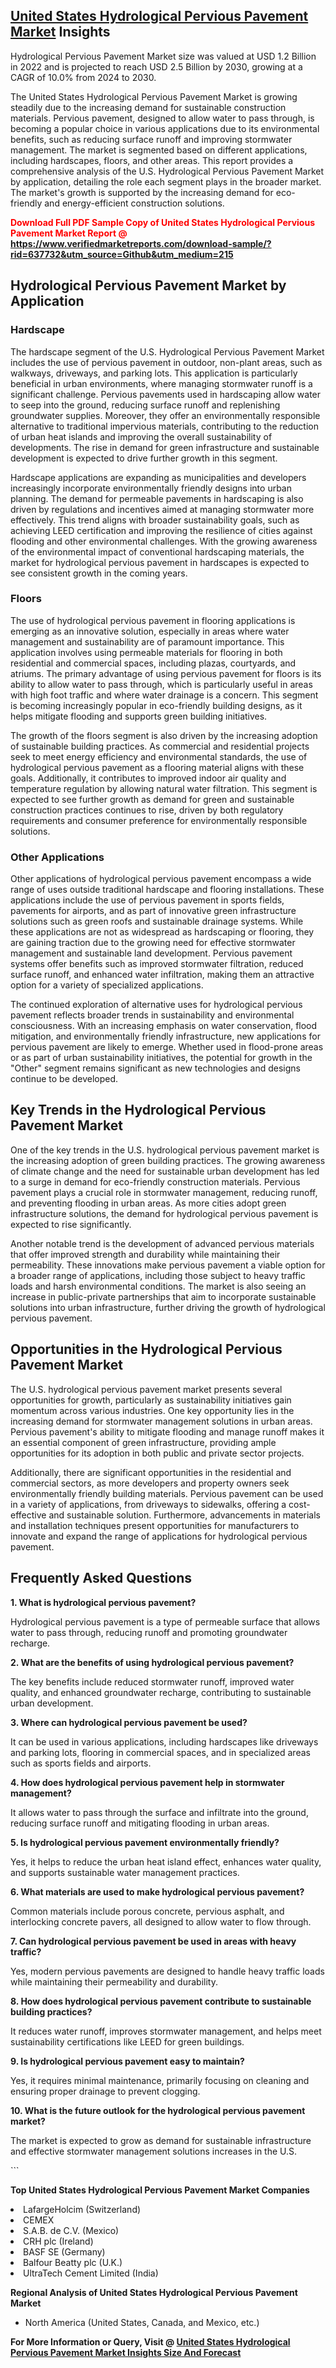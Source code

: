 <h2><a href="https://www.verifiedmarketreports.com/download-sample/?rid=637732&amp;utm_source=Github&amp;utm_medium=215" target="_blank">United States Hydrological Pervious Pavement Market</a> Insights</h2><p>Hydrological Pervious Pavement Market size was valued at USD 1.2 Billion in 2022 and is projected to reach USD 2.5 Billion by 2030, growing at a CAGR of 10.0% from 2024 to 2030.</p><p><p>The United States Hydrological Pervious Pavement Market is growing steadily due to the increasing demand for sustainable construction materials. Pervious pavement, designed to allow water to pass through, is becoming a popular choice in various applications due to its environmental benefits, such as reducing surface runoff and improving stormwater management. The market is segmented based on different applications, including hardscapes, floors, and other areas. This report provides a comprehensive analysis of the U.S. Hydrological Pervious Pavement Market by application, detailing the role each segment plays in the broader market. The market's growth is supported by the increasing demand for eco-friendly and energy-efficient construction solutions. <b><p><span class=""><span style="color: #ff0000;"><strong>Download Full PDF Sample Copy of United States Hydrological Pervious Pavement Market Report</strong> @ </span><a href="https://www.verifiedmarketreports.com/download-sample/?rid=637732&amp;utm_source=Github&amp;utm_medium=215" target="_blank">https://www.verifiedmarketreports.com/download-sample/?rid=637732&amp;utm_source=Github&amp;utm_medium=215</a></span></p></b></p><h2>Hydrological Pervious Pavement Market by Application</h2><h3>Hardscape</h3><p>The hardscape segment of the U.S. Hydrological Pervious Pavement Market includes the use of pervious pavement in outdoor, non-plant areas, such as walkways, driveways, and parking lots. This application is particularly beneficial in urban environments, where managing stormwater runoff is a significant challenge. Pervious pavements used in hardscaping allow water to seep into the ground, reducing surface runoff and replenishing groundwater supplies. Moreover, they offer an environmentally responsible alternative to traditional impervious materials, contributing to the reduction of urban heat islands and improving the overall sustainability of developments. The rise in demand for green infrastructure and sustainable development is expected to drive further growth in this segment.</p><p>Hardscape applications are expanding as municipalities and developers increasingly incorporate environmentally friendly designs into urban planning. The demand for permeable pavements in hardscaping is also driven by regulations and incentives aimed at managing stormwater more effectively. This trend aligns with broader sustainability goals, such as achieving LEED certification and improving the resilience of cities against flooding and other environmental challenges. With the growing awareness of the environmental impact of conventional hardscaping materials, the market for hydrological pervious pavement in hardscapes is expected to see consistent growth in the coming years.</p><h3>Floors</h3><p>The use of hydrological pervious pavement in flooring applications is emerging as an innovative solution, especially in areas where water management and sustainability are of paramount importance. This application involves using permeable materials for flooring in both residential and commercial spaces, including plazas, courtyards, and atriums. The primary advantage of using pervious pavement for floors is its ability to allow water to pass through, which is particularly useful in areas with high foot traffic and where water drainage is a concern. This segment is becoming increasingly popular in eco-friendly building designs, as it helps mitigate flooding and supports green building initiatives.</p><p>The growth of the floors segment is also driven by the increasing adoption of sustainable building practices. As commercial and residential projects seek to meet energy efficiency and environmental standards, the use of hydrological pervious pavement as a flooring material aligns with these goals. Additionally, it contributes to improved indoor air quality and temperature regulation by allowing natural water filtration. This segment is expected to see further growth as demand for green and sustainable construction practices continues to rise, driven by both regulatory requirements and consumer preference for environmentally responsible solutions.</p><h3>Other Applications</h3><p>Other applications of hydrological pervious pavement encompass a wide range of uses outside traditional hardscape and flooring installations. These applications include the use of pervious pavement in sports fields, pavements for airports, and as part of innovative green infrastructure solutions such as green roofs and sustainable drainage systems. While these applications are not as widespread as hardscaping or flooring, they are gaining traction due to the growing need for effective stormwater management and sustainable land development. Pervious pavement systems offer benefits such as improved stormwater filtration, reduced surface runoff, and enhanced water infiltration, making them an attractive option for a variety of specialized applications.</p><p>The continued exploration of alternative uses for hydrological pervious pavement reflects broader trends in sustainability and environmental consciousness. With an increasing emphasis on water conservation, flood mitigation, and environmentally friendly infrastructure, new applications for pervious pavement are likely to emerge. Whether used in flood-prone areas or as part of urban sustainability initiatives, the potential for growth in the "Other" segment remains significant as new technologies and designs continue to be developed.</p><h2>Key Trends in the Hydrological Pervious Pavement Market</h2><p>One of the key trends in the U.S. hydrological pervious pavement market is the increasing adoption of green building practices. The growing awareness of climate change and the need for sustainable urban development has led to a surge in demand for eco-friendly construction materials. Pervious pavement plays a crucial role in stormwater management, reducing runoff, and preventing flooding in urban areas. As more cities adopt green infrastructure solutions, the demand for hydrological pervious pavement is expected to rise significantly.</p><p>Another notable trend is the development of advanced pervious materials that offer improved strength and durability while maintaining their permeability. These innovations make pervious pavement a viable option for a broader range of applications, including those subject to heavy traffic loads and harsh environmental conditions. The market is also seeing an increase in public-private partnerships that aim to incorporate sustainable solutions into urban infrastructure, further driving the growth of hydrological pervious pavement.</p><h2>Opportunities in the Hydrological Pervious Pavement Market</h2><p>The U.S. hydrological pervious pavement market presents several opportunities for growth, particularly as sustainability initiatives gain momentum across various industries. One key opportunity lies in the increasing demand for stormwater management solutions in urban areas. Pervious pavement's ability to mitigate flooding and manage runoff makes it an essential component of green infrastructure, providing ample opportunities for its adoption in both public and private sector projects.</p><p>Additionally, there are significant opportunities in the residential and commercial sectors, as more developers and property owners seek environmentally friendly building materials. Pervious pavement can be used in a variety of applications, from driveways to sidewalks, offering a cost-effective and sustainable solution. Furthermore, advancements in materials and installation techniques present opportunities for manufacturers to innovate and expand the range of applications for hydrological pervious pavement.</p><h2>Frequently Asked Questions</h2><p><b>1. What is hydrological pervious pavement?</b></p><p>Hydrological pervious pavement is a type of permeable surface that allows water to pass through, reducing runoff and promoting groundwater recharge.</p><p><b>2. What are the benefits of using hydrological pervious pavement?</b></p><p>The key benefits include reduced stormwater runoff, improved water quality, and enhanced groundwater recharge, contributing to sustainable urban development.</p><p><b>3. Where can hydrological pervious pavement be used?</b></p><p>It can be used in various applications, including hardscapes like driveways and parking lots, flooring in commercial spaces, and in specialized areas such as sports fields and airports.</p><p><b>4. How does hydrological pervious pavement help in stormwater management?</b></p><p>It allows water to pass through the surface and infiltrate into the ground, reducing surface runoff and mitigating flooding in urban areas.</p><p><b>5. Is hydrological pervious pavement environmentally friendly?</b></p><p>Yes, it helps to reduce the urban heat island effect, enhances water quality, and supports sustainable water management practices.</p><p><b>6. What materials are used to make hydrological pervious pavement?</b></p><p>Common materials include porous concrete, pervious asphalt, and interlocking concrete pavers, all designed to allow water to flow through.</p><p><b>7. Can hydrological pervious pavement be used in areas with heavy traffic?</b></p><p>Yes, modern pervious pavements are designed to handle heavy traffic loads while maintaining their permeability and durability.</p><p><b>8. How does hydrological pervious pavement contribute to sustainable building practices?</b></p><p>It reduces water runoff, improves stormwater management, and helps meet sustainability certifications like LEED for green buildings.</p><p><b>9. Is hydrological pervious pavement easy to maintain?</b></p><p>Yes, it requires minimal maintenance, primarily focusing on cleaning and ensuring proper drainage to prevent clogging.</p><p><b>10. What is the future outlook for the hydrological pervious pavement market?</b></p><p>The market is expected to grow as demand for sustainable infrastructure and effective stormwater management solutions increases in the U.S.</p>```</p><p><strong>Top United States Hydrological Pervious Pavement Market Companies</strong></p><div data-test-id=""><p><li>LafargeHolcim (Switzerland)</li><li> CEMEX</li><li> S.A.B. de C.V. (Mexico)</li><li> CRH plc (Ireland)</li><li> BASF SE (Germany)</li><li> Balfour Beatty plc (U.K.)</li><li> UltraTech Cement Limited (India)</li></p><div><strong>Regional Analysis of&nbsp;United States Hydrological Pervious Pavement Market</strong></div><ul><li dir="ltr"><p dir="ltr">North America&nbsp;(United States, Canada, and Mexico, etc.)</p></li></ul><p><strong>For More Information or Query, Visit @&nbsp;</strong><strong><a href="https://www.verifiedmarketreports.com/product/hydrological-pervious-pavement-market/?utm_source=Github&amp;utm_medium=215" target="_blank">United States Hydrological Pervious Pavement Market Insights Size And Forecast</a></strong></p></div>
